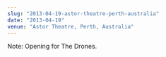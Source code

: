 ```yaml
---
slug: "2013-04-19-astor-theatre-perth-australia"
date: "2013-04-19"
venue: "Astor Theatre, Perth, Australia"
---
```


Note: Opening for The Drones.
